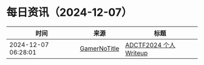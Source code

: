 ﻿# 每日资讯（2024-12-07）

|时间|来源|标题|
|---|---|---|
|2024-12-07 06:28:01|[GamerNoTitle](https://bili33.top/atom.xml)|[ADCTF2024 个人Writeup](https://bili33.top/posts/ADCTF2024-Writeup/)|

